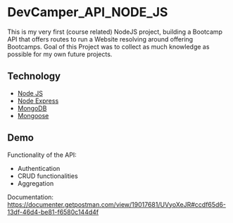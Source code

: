 # DevCamper_API_NODE_JS

This is my very first (course related) NodeJS project, building a Bootcamp API that offers routes to run a Website resolving around offering Bootcamps. Goal of this Project was to collect as much knowledge as possible for my own future projects.

## Technology

 - [Node JS](https://nodejs.org/)
 - [Node Express](https://expressjs.com/)
 - [MongoDB](https://mongodb.com/)
 - [Mongoose](https://mongoosejs.com/)

## Demo

Functionality of the API: 
- Authentication 
- CRUD functionalities
- Aggregation

Documentation: https://documenter.getpostman.com/view/19017681/UVyoXeJR#ccdf65d6-13df-46d4-be81-f6580c144d4f
